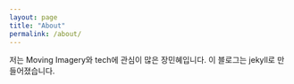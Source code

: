 ```yaml
---
layout: page
title: "About"
permalink: /about/
---
```


저는 Moving Imagery와 tech에 관심이 많은 장민혜입니다.
이 블로그는 jekyll로 만들어졌습니다. 




